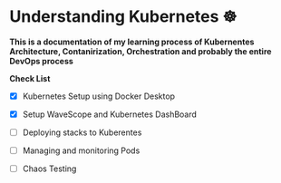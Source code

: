 # Understanding Kubernetes ☸
 

 **This is a documentation of my learning process of Kubernentes Architecture, Contanirization, Orchestration and probably the entire DevOps process**


**Check List**
- [x] Kubernetes Setup using Docker Desktop 
- [x] Setup WaveScope and Kubernetes DashBoard
- [ ] Deploying stacks to Kuberentes 
- [ ] Managing and monitoring Pods 
- [ ] Chaos Testing 



 

